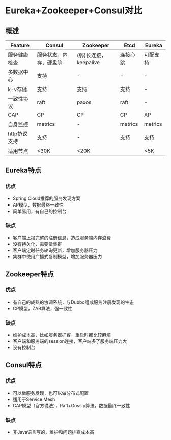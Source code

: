 # Eureka+Zookeeper+Consul对比

## 概述

| Feature      | Consul                 | Zookeeper             | Etcd     | Eureka   |
| ------------ | ---------------------- | --------------------- | -------- | -------- |
| 服务健康检查 | 服务状态，内存，硬盘等 | (弱)长连接，keepalive | 连接心跳 | 可配支持 |
| 多数据中心   | 支持                   | -                     | -        | -        |
| k-v存储      | 支持                   | 支持                  | 支持     | -        |
| 一致性协议   | raft                   | paxos                 | raft     | -        |
| CAP          | CP                     | CP                    | CP       | AP       |
| 自身监控     | metrics                | -                     | metrics  | metrics  |
| http协议支持 | 支持                   | -                     | 支持     | 支持     |
| 适用节点     | <30K                   | <20K                  |          | <5K      |



## Eureka特点

### 优点

* Spring Cloud推荐的服务发现方案
* AP模型，数据最终一致性
* 简单易用，有自己的控制台

### 缺点

* 客户端上报完整的注册信息，造成服务端内存浪费
* 没有持久化，需要做集群
* 客户端定时任务轮询更新，增加服务器压力
* 集群中使用广播式复制模型，增加服务器压力



## Zookeeper特点

### 优点

* 有自己的成熟的协调系统，与Dubbo组成服务注册发现的生态
* CP模型，ZAB算法，强一致性

### 缺点

* 维护成本高，比如服务器扩容，重启时都比较麻烦
* 客户端和服务端的session连接，客户端多了服务端压力大
* 没有控制台



## Consul特点

### 优点

* 可以做服务发现，也可以做分布式配置
* 适用于Service Mesh
* CAP模型（官方说法），Raft+Gossip算法，数据最终一致性

### 缺点

* 非Java语言写的，维护和问题排查成本高

